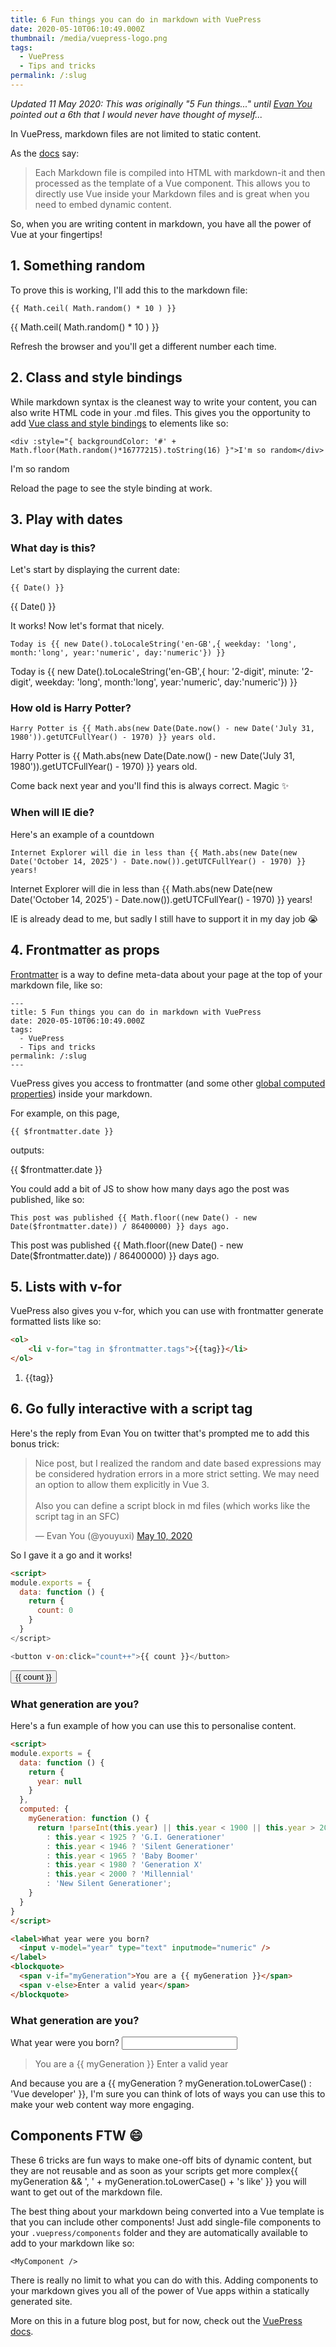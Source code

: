 ```yaml
---
title: 6 Fun things you can do in markdown with VuePress
date: 2020-05-10T06:10:49.000Z
thumbnail: /media/vuepress-logo.png
tags:
  - VuePress
  - Tips and tricks
permalink: /:slug
---
```

*Updated 11 May 2020: This was originally "5 Fun things..." until [Evan You](https://twitter.com/youyuxi) pointed out a 6th that I would never have thought of myself...*

In VuePress, markdown files are not limited to static content. 

As the [docs](https://vuepress.vuejs.org/guide/#how-it-works) say:

> Each Markdown file is compiled into HTML with markdown-it and then processed as the template of a Vue component. This allows you to directly use Vue inside your Markdown files and is great when you need to embed dynamic content.

So, when you are writing content in markdown, you have all the power of Vue at your fingertips!

## 1. Something random

To prove this is working, I'll add this to the markdown file:

```
{{ Math.ceil( Math.random() * 10 ) }}
```

{{ Math.ceil( Math.random() * 10 ) }}

Refresh the browser and you'll get a different number each time. 

## 2. Class and style bindings

While markdown syntax is the cleanest way to write your content, you can also write HTML code in your .md files. This gives you the opportunity to add [Vue class and style bindings](https://v1.vuejs.org/guide/class-and-style.html) to elements like so:

```
<div :style="{ backgroundColor: '#' + Math.floor(Math.random()*16777215).toString(16) }">I'm so random</div>
```

<div :style="{ backgroundColor: '#' + Math.floor(Math.random()*16777215).toString(16) }">I'm so random</div>

Reload the page to see the style binding at work.

## 3. Play with dates

### What day is this?

Let's start by displaying the current date:

```
{{ Date() }}
```

{{ Date() }}

It works! Now let's format that nicely.

```
Today is {{ new Date().toLocaleString('en-GB',{ weekday: 'long', month:'long', year:'numeric', day:'numeric'}) }}
```

Today is {{ new Date().toLocaleString('en-GB',{ hour: '2-digit', minute: '2-digit', weekday: 'long', month:'long', year:'numeric', day:'numeric'}) }}

### How old is Harry Potter?

```
Harry Potter is {{ Math.abs(new Date(Date.now() - new Date('July 31, 1980')).getUTCFullYear() - 1970) }} years old.
```

Harry Potter is {{ Math.abs(new Date(Date.now() - new Date('July 31, 1980')).getUTCFullYear() - 1970) }} years old.

Come back next year and you'll find this is always correct. Magic :sparkles:

### When will IE die?

Here's an example of a countdown

```
Internet Explorer will die in less than {{ Math.abs(new Date(new Date('October 14, 2025') - Date.now()).getUTCFullYear() - 1970) }} years!
```

Internet Explorer will die in less than {{ Math.abs(new Date(new Date('October 14, 2025') - Date.now()).getUTCFullYear() - 1970) }} years!

IE is already dead to me, but sadly I still have to support it in my day job :sob:

## 4. Frontmatter as props

[Frontmatter](https://v1.vuepress.vuejs.org/guide/frontmatter.html) is a way to define meta-data about your page at the top of your markdown file, like so:

```
---
title: 5 Fun things you can do in markdown with VuePress
date: 2020-05-10T06:10:49.000Z
tags:
  - VuePress
  - Tips and tricks
permalink: /:slug
---
```

VuePress gives you access to frontmatter (and some other [global computed properties](https://v1.vuepress.vuejs.org/guide/global-computed.html)) inside your markdown.

For example, on this page, 

```
{{ $frontmatter.date }}
```

outputs:

{{ $frontmatter.date }}

You could add a bit of JS to show how many days ago the post was published, like so:

```
This post was published {{ Math.floor((new Date() - new Date($frontmatter.date)) / 86400000) }} days ago.
```

This post was published {{ Math.floor((new Date() - new Date($frontmatter.date)) / 86400000) }} days ago.

## 5. Lists with v-for

VuePress also gives you v-for, which you can use with frontmatter generate formatted lists like so:

```html
<ol>
    <li v-for="tag in $frontmatter.tags">{{tag}}</li>
</ol>
```

<ol>
    <li v-for="tag in $frontmatter.tags">{{tag}}</li>
</ol>

## 6. Go fully interactive with a script tag

Here's the reply from Evan You on twitter that's prompted me to add this bonus trick:

<blockquote class="twitter-tweet"><p lang="en" dir="ltr">Nice post, but I realized the random and date based expressions may be considered hydration errors in a more strict setting. We may need an option to allow them explicitly in Vue 3.<br><br>Also you can define a script block in md files (which works like the script tag in an SFC)</p>&mdash; Evan You (@youyuxi) <a href="https://twitter.com/youyuxi/status/1259493630059909120?ref_src=twsrc%5Etfw">May 10, 2020</a></blockquote> <script async src="https://platform.twitter.com/widgets.js" charset="utf-8"></script>

So I gave it a go and it works!

``` html
<script>
module.exports = {
  data: function () {
    return {
      count: 0
    }
  }
</script>

<button v-on:click="count++">{{ count }}</button>
```

<button v-on:click="count++">{{ count }}</button>

### What generation are you?

Here's a fun example of how you can use this to personalise content.

``` html
<script>
module.exports = {
  data: function () {
    return {
      year: null
    }
  },
  computed: {
    myGeneration: function () {
      return !parseInt(this.year) || this.year < 1900 || this.year > 2020 ? null
        : this.year < 1925 ? 'G.I. Generationer'
        : this.year < 1946 ? 'Silent Generationer'
        : this.year < 1965 ? 'Baby Boomer'
        : this.year < 1980 ? 'Generation X'
        : this.year < 2000 ? 'Millennial'
        : 'New Silent Generationer';
    }
  }
}
</script>

<label>What year were you born?
  <input v-model="year" type="text" inputmode="numeric" />
</label>
<blockquote>
  <span v-if="myGeneration">You are a {{ myGeneration }}</span>
  <span v-else>Enter a valid year</span>
</blockquote>
```

<script>
module.exports = {
  data: function () {
    return {
      year: null,
      count: 0
    }
  },
  computed: {
    myGeneration: function () {
      return !parseInt(this.year) || this.year < 1900 || this.year > 2020 ? null
        : this.year < 1925 ? 'G.I. Generationer'
        : this.year < 1946 ? 'Silent Generationer'
        : this.year < 1965 ? 'Baby Boomer'
        : this.year < 1980 ? 'Generation X'
        : this.year < 2000 ? 'Millennial'
        : 'New Silent Generationer';
    }
  }
}
</script>

### What generation are you?
<label>What year were you born?
  <input v-model="year" type="text" inputmode="numeric" />
</label>
<blockquote>
  <span v-if="myGeneration">You are a {{ myGeneration }}</span>
  <span v-else>Enter a valid year</span>
</blockquote>

And because you are a {{ myGeneration ? myGeneration.toLowerCase() : 'Vue developer' }}, I'm sure you can think of lots of ways you can use this to make your web content way more engaging.

## Components FTW :smile:

These 6 tricks are fun ways to make one-off bits of dynamic content, but they are not reusable and as soon as your scripts get more complex{{ myGeneration && ', ' + myGeneration.toLowerCase() + 's like' }} you will want to get out of the markdown file.

The best thing about your markdown being converted into a Vue template is that you can include other components! Just add single-file components to your `.vuepress/components` folder and they are automatically available to add to your markdown like so:

```
<MyComponent />
```

There is really no limit to what you can do with this. Adding components to your markdown gives you all of the power of Vue apps within a statically generated site. 

More on this in a future blog post, but for now, check out the [VuePress docs](https://vuepress.vuejs.org/guide/using-vue.html#using-components).

<TinyLetter />